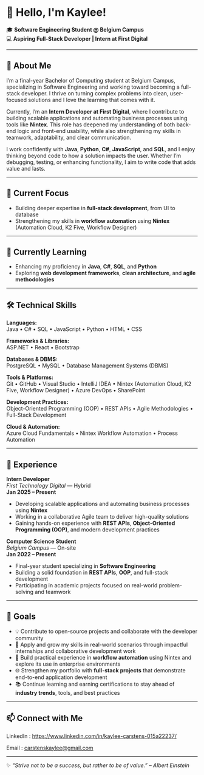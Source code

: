 # 👋 Hello, I'm Kaylee!

🎓 **Software Engineering Student @ Belgium Campus**  
💻 **Aspiring Full-Stack Developer | Intern at First Digital**

---
## 🌟 About Me

I’m a final-year Bachelor of Computing student at Belgium Campus, specializing in Software Engineering and working toward becoming a full-stack developer. I thrive on turning complex problems into clean, user-focused solutions and I love the learning that comes with it.

Currently, I’m an **Intern Developer at First Digital**, where I contribute to building scalable applications and automating business processes using tools like **Nintex**. This role has deepened my understanding of both back-end logic and front-end usability, while also strengthening my skills in teamwork, adaptability, and clear communication.

I work confidently with **Java**, **Python**, **C#**, **JavaScript**, and **SQL**, and I enjoy thinking beyond code to how a solution impacts the user. Whether I’m debugging, testing, or enhancing functionality, I aim to write code that adds value and lasts.

---
## 🔭 Current Focus  

- Building deeper expertise in **full-stack development**, from UI to database  
- Strengthening my skills in **workflow automation** using **Nintex** (Automation Cloud, K2 Five, Workflow Designer)  

---
## 🌱 Currently Learning  

- Enhancing my proficiency in **Java**, **C#**, **SQL**, and **Python**  
- Exploring **web development frameworks**, **clean architecture**, and **agile methodologies**

---
## 🛠️ Technical Skills  

**Languages:**  
Java • C# • SQL • JavaScript • Python • HTML • CSS  

**Frameworks & Libraries:**  
ASP.NET • React • Bootstrap  

**Databases & DBMS:**  
PostgreSQL • MySQL • Database Management Systems (DBMS)  

**Tools & Platforms:**  
Git • GitHub • Visual Studio • IntelliJ IDEA • Nintex (Automation Cloud, K2 Five, Workflow Designer) • Azure DevOps • SharePoint  

**Development Practices:**  
Object-Oriented Programming (OOP) • REST APIs • Agile Methodologies • Full-Stack Development  

**Cloud & Automation:**  
Azure Cloud Fundamentals • Nintex Workflow Automation • Process Automation

---
## 💼 Experience  

**Intern Developer**  
*First Technology Digital* — Hybrid  
**Jan 2025 – Present**  
- Developing scalable applications and automating business processes using **Nintex**  
- Working in a collaborative Agile team to deliver high-quality solutions  
- Gaining hands-on experience with **REST APIs**, **Object-Oriented Programming (OOP)**, and modern development practices  

**Computer Science Student**  
*Belgium Campus* — On-site  
**Jan 2022 – Present**  
- Final-year student specializing in **Software Engineering**  
- Building a solid foundation in **REST APIs**, **OOP**, and full-stack development  
- Participating in academic projects focused on real-world problem-solving and teamwork

---
## 🎯 Goals

- 💡 Contribute to open-source projects and collaborate with the developer community  
- 🚀 Apply and grow my skills in real-world scenarios through impactful internships and collaborative development work  
- 🤖 Build practical experience in **workflow automation** using Nintex and explore its use in enterprise environments  
- 🌐 Strengthen my portfolio with **full-stack projects** that demonstrate end-to-end application development  
- 📚 Continue learning and earning certifications to stay ahead of **industry trends**, tools, and best practices
 
---
## 📫 Connect with Me

LinkedIn : https://www.linkedin.com/in/kaylee-carstens-015a22237/

Email : carstenskaylee@gmail.com

---
✨ *“Strive not to be a success, but rather to be of value.” – Albert Einstein*  





